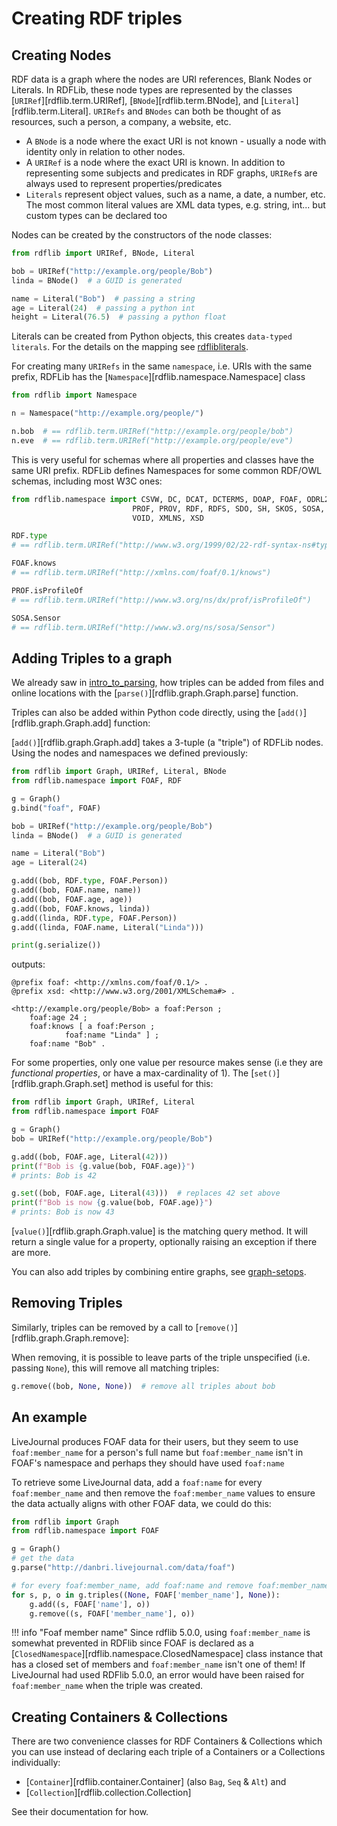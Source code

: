 # Creating RDF triples

## Creating Nodes

RDF data is a graph where the nodes are URI references, Blank Nodes or Literals. In RDFLib, these node types are represented by the classes [`URIRef`][rdflib.term.URIRef], [`BNode`][rdflib.term.BNode], and [`Literal`][rdflib.term.Literal]. `URIRefs` and `BNodes` can both be thought of as resources, such a person, a company, a website, etc.

* A `BNode` is a node where the exact URI is not known - usually a node with identity only in relation to other nodes.
* A `URIRef` is a node where the exact URI is known. In addition to representing some subjects and predicates in RDF graphs, `URIRef`s are always used to represent properties/predicates
* `Literals` represent object values, such as a name, a date, a number, etc. The most common literal values are XML data types, e.g. string, int... but custom types can be declared too

Nodes can be created by the constructors of the node classes:

```python
from rdflib import URIRef, BNode, Literal

bob = URIRef("http://example.org/people/Bob")
linda = BNode()  # a GUID is generated

name = Literal("Bob")  # passing a string
age = Literal(24)  # passing a python int
height = Literal(76.5)  # passing a python float
```

Literals can be created from Python objects, this creates `data-typed literals`. For the details on the mapping see [rdflibliterals](rdf_terms.md).

For creating many `URIRefs` in the same `namespace`, i.e. URIs with the same prefix, RDFLib has the [`Namespace`][rdflib.namespace.Namespace] class

```python
from rdflib import Namespace

n = Namespace("http://example.org/people/")

n.bob  # == rdflib.term.URIRef("http://example.org/people/bob")
n.eve  # == rdflib.term.URIRef("http://example.org/people/eve")
```

This is very useful for schemas where all properties and classes have the same URI prefix. RDFLib defines Namespaces for some common RDF/OWL schemas, including most W3C ones:

```python
from rdflib.namespace import CSVW, DC, DCAT, DCTERMS, DOAP, FOAF, ODRL2, ORG, OWL, \
                           PROF, PROV, RDF, RDFS, SDO, SH, SKOS, SOSA, SSN, TIME, \
                           VOID, XMLNS, XSD

RDF.type
# == rdflib.term.URIRef("http://www.w3.org/1999/02/22-rdf-syntax-ns#type")

FOAF.knows
# == rdflib.term.URIRef("http://xmlns.com/foaf/0.1/knows")

PROF.isProfileOf
# == rdflib.term.URIRef("http://www.w3.org/ns/dx/prof/isProfileOf")

SOSA.Sensor
# == rdflib.term.URIRef("http://www.w3.org/ns/sosa/Sensor")
```


## Adding Triples to a graph

We already saw in [intro_to_parsing](intro_to_parsing.md), how triples can be added from files and online locations with the [`parse()`][rdflib.graph.Graph.parse] function.

Triples can also be added within Python code directly, using the [`add()`][rdflib.graph.Graph.add] function:

[`add()`][rdflib.graph.Graph.add] takes a 3-tuple (a "triple") of RDFLib nodes. Using the nodes and namespaces we defined previously:

```python
from rdflib import Graph, URIRef, Literal, BNode
from rdflib.namespace import FOAF, RDF

g = Graph()
g.bind("foaf", FOAF)

bob = URIRef("http://example.org/people/Bob")
linda = BNode()  # a GUID is generated

name = Literal("Bob")
age = Literal(24)

g.add((bob, RDF.type, FOAF.Person))
g.add((bob, FOAF.name, name))
g.add((bob, FOAF.age, age))
g.add((bob, FOAF.knows, linda))
g.add((linda, RDF.type, FOAF.Person))
g.add((linda, FOAF.name, Literal("Linda")))

print(g.serialize())
```

outputs:

```turtle
@prefix foaf: <http://xmlns.com/foaf/0.1/> .
@prefix xsd: <http://www.w3.org/2001/XMLSchema#> .

<http://example.org/people/Bob> a foaf:Person ;
    foaf:age 24 ;
    foaf:knows [ a foaf:Person ;
            foaf:name "Linda" ] ;
    foaf:name "Bob" .
```

For some properties, only one value per resource makes sense (i.e they are *functional properties*, or have a max-cardinality of 1). The [`set()`][rdflib.graph.Graph.set] method is useful for this:

```python
from rdflib import Graph, URIRef, Literal
from rdflib.namespace import FOAF

g = Graph()
bob = URIRef("http://example.org/people/Bob")

g.add((bob, FOAF.age, Literal(42)))
print(f"Bob is {g.value(bob, FOAF.age)}")
# prints: Bob is 42

g.set((bob, FOAF.age, Literal(43)))  # replaces 42 set above
print(f"Bob is now {g.value(bob, FOAF.age)}")
# prints: Bob is now 43
```


[`value()`][rdflib.graph.Graph.value] is the matching query method. It will return a single value for a property, optionally raising an exception if there are more.

You can also add triples by combining entire graphs, see [graph-setops](intro_to_graphs.md).

## Removing Triples

Similarly, triples can be removed by a call to [`remove()`][rdflib.graph.Graph.remove]:

When removing, it is possible to leave parts of the triple unspecified (i.e. passing `None`), this will remove all matching triples:

```python
g.remove((bob, None, None))  # remove all triples about bob
```


## An example

LiveJournal produces FOAF data for their users, but they seem to use `foaf:member_name` for a person's full name but `foaf:member_name` isn't in FOAF's namespace and perhaps they should have used `foaf:name`

To retrieve some LiveJournal data, add a `foaf:name` for every `foaf:member_name` and then remove the `foaf:member_name` values to ensure the data actually aligns with other FOAF data, we could do this:

```python
from rdflib import Graph
from rdflib.namespace import FOAF

g = Graph()
# get the data
g.parse("http://danbri.livejournal.com/data/foaf")

# for every foaf:member_name, add foaf:name and remove foaf:member_name
for s, p, o in g.triples((None, FOAF['member_name'], None)):
    g.add((s, FOAF['name'], o))
    g.remove((s, FOAF['member_name'], o))
```

!!! info "Foaf member name"
    Since rdflib 5.0.0, using `foaf:member_name` is somewhat prevented in RDFlib since FOAF is declared as a [`ClosedNamespace`][rdflib.namespace.ClosedNamespace] class instance that has a closed set of members and `foaf:member_name` isn't one of them! If LiveJournal had used RDFlib 5.0.0, an error would have been raised for `foaf:member_name` when the triple was created.


## Creating Containers & Collections

There are two convenience classes for RDF Containers & Collections which you can use instead of declaring each triple of a Containers or a Collections individually:

* [`Container`][rdflib.container.Container] (also `Bag`, `Seq` & `Alt`) and
* [`Collection`][rdflib.collection.Collection]

See their documentation for how.
